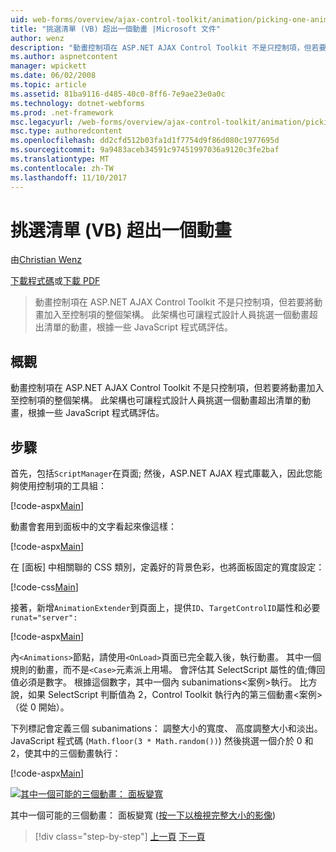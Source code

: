 ```yaml
---
uid: web-forms/overview/ajax-control-toolkit/animation/picking-one-animation-out-of-a-list-vb
title: "挑選清單 (VB) 超出一個動畫 |Microsoft 文件"
author: wenz
description: "動畫控制項在 ASP.NET AJAX Control Toolkit 不是只控制項，但若要將動畫加入至控制項的整個架構。 架構也允許..."
ms.author: aspnetcontent
manager: wpickett
ms.date: 06/02/2008
ms.topic: article
ms.assetid: 81ba9116-d485-40c0-8ff6-7e9ae23e0a0c
ms.technology: dotnet-webforms
ms.prod: .net-framework
msc.legacyurl: /web-forms/overview/ajax-control-toolkit/animation/picking-one-animation-out-of-a-list-vb
msc.type: authoredcontent
ms.openlocfilehash: dd2cfd512b03fa1d1f7754d9f86d080c1977695d
ms.sourcegitcommit: 9a9483aceb34591c97451997036a9120c3fe2baf
ms.translationtype: MT
ms.contentlocale: zh-TW
ms.lasthandoff: 11/10/2017
---
```

<a name="picking-one-animation-out-of-a-list-vb"></a>挑選清單 (VB) 超出一個動畫
====================
由[Christian Wenz](https://github.com/wenz)

[下載程式碼](http://download.microsoft.com/download/f/9/a/f9a26acd-8df4-4484-8a18-199e4598f411/Animation5.vb.zip)或[下載 PDF](http://download.microsoft.com/download/6/7/1/6718d452-ff89-4d3f-a90e-c74ec2d636a3/animation5VB.pdf)

> 動畫控制項在 ASP.NET AJAX Control Toolkit 不是只控制項，但若要將動畫加入至控制項的整個架構。 此架構也可讓程式設計人員挑選一個動畫超出清單的動畫，根據一些 JavaScript 程式碼評估。


## <a name="overview"></a>概觀

動畫控制項在 ASP.NET AJAX Control Toolkit 不是只控制項，但若要將動畫加入至控制項的整個架構。 此架構也可讓程式設計人員挑選一個動畫超出清單的動畫，根據一些 JavaScript 程式碼評估。

## <a name="steps"></a>步驟

首先，包括`ScriptManager`在頁面; 然後，ASP.NET AJAX 程式庫載入，因此您能夠使用控制項的工具組：

[!code-aspx[Main](picking-one-animation-out-of-a-list-vb/samples/sample1.aspx)]

動畫會套用到面板中的文字看起來像這樣：

[!code-aspx[Main](picking-one-animation-out-of-a-list-vb/samples/sample2.aspx)]

在 [面板] 中相關聯的 CSS 類別，定義好的背景色彩，也將面板固定的寬度設定：

[!code-css[Main](picking-one-animation-out-of-a-list-vb/samples/sample3.css)]

接著，新增`AnimationExtender`到頁面上，提供`ID`、`TargetControlID`屬性和必要`runat="server":`

[!code-aspx[Main](picking-one-animation-out-of-a-list-vb/samples/sample4.aspx)]

內`<Animations>`節點，請使用`<OnLoad>`頁面已完全載入後，執行動畫。 其中一個規則的動畫，而不是`<Case>`元素派上用場。 會評估其 SelectScript 屬性的值;傳回值必須是數字。 根據這個數字，其中一個內 subanimations&lt;案例&gt;執行。 比方說，如果 SelectScript 判斷值為 2，Control Toolkit 執行內的第三個動畫&lt;案例&gt;（從 0 開始）。

下列標記會定義三個 subanimations： 調整大小的寬度、 高度調整大小和淡出。JavaScript 程式碼 (`Math.floor(3 * Math.random())`) 然後挑選一個介於 0 和 2，使其中的三個動畫執行：

[!code-aspx[Main](picking-one-animation-out-of-a-list-vb/samples/sample5.aspx)]


[![其中一個可能的三個動畫： 面板變寬](picking-one-animation-out-of-a-list-vb/_static/image2.png)](picking-one-animation-out-of-a-list-vb/_static/image1.png)

其中一個可能的三個動畫： 面板變寬 ([按一下以檢視完整大小的影像](picking-one-animation-out-of-a-list-vb/_static/image3.png))

>[!div class="step-by-step"]
[上一頁](animation-depending-on-a-condition-vb.md)
[下一頁](animating-in-response-to-user-interaction-vb.md)
